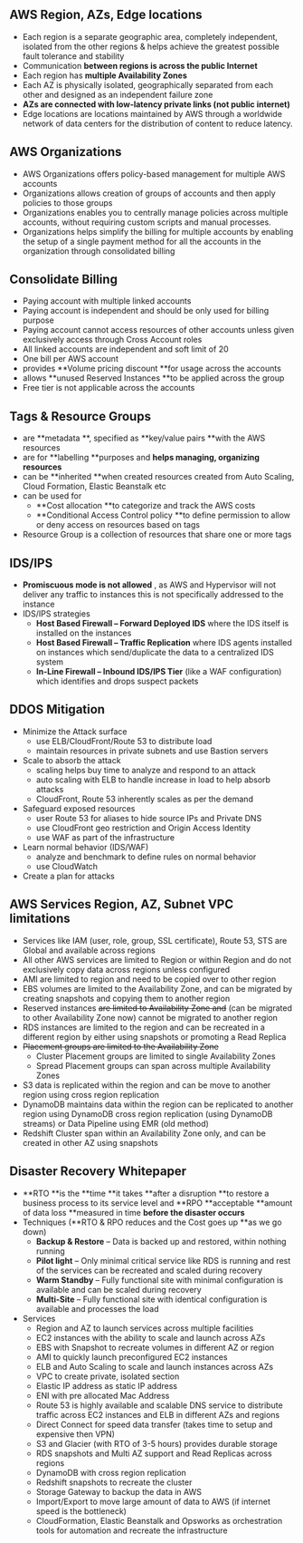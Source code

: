 ## AWS Region, AZs, Edge locations

* Each region is a separate geographic area, completely independent, isolated from the other regions  & helps achieve the greatest possible fault tolerance and stability
* Communication **between regions is across the public Internet**
* Each region has **multiple Availability Zones**
* Each AZ is physically isolated, geographically separated from each other and designed as an independent failure zone
* **AZs are connected with low-latency private links \(not public internet\)**
* Edge locations are locations maintained by AWS through a worldwide network of data centers for the distribution of content to reduce latency.

## AWS Organizations

* AWS Organizations offers policy-based management for multiple AWS accounts
* Organizations allows creation of groups of accounts and then apply policies to those groups
* Organizations enables you to centrally manage policies across multiple accounts, without requiring custom scripts and manual processes.
* Organizations helps simplify the billing for multiple accounts by enabling the setup of a single payment method for all the accounts in the organization through consolidated billing

## Consolidate Billing

* Paying account with multiple linked accounts
* Paying account is independent and should be only used for billing purpose
* Paying account cannot access resources of other accounts unless given exclusively access through Cross Account roles
* All linked accounts are independent and soft limit of 20
* One bill per AWS account
* provides **Volume pricing discount **for usage across the accounts
* allows  **unused Reserved Instances **to be applied across the group
* Free tier is not applicable across the accounts

## Tags & Resource Groups

* are **metadata **, specified as **key/value pairs **with the AWS resources
* are for **labelling **purposes and **helps managing, organizing resources**
* can be **inherited **when created resources created from Auto Scaling, Cloud Formation, Elastic Beanstalk etc
* can be used for
  * **Cost allocation **to categorize and track the AWS costs
  * **Conditional Access Control policy **to define permission to allow or deny access on resources based on tags
* Resource Group is a collection of resources that share one or more tags

## IDS/IPS

* **Promiscuous mode is not allowed**
  , as AWS and Hypervisor will not deliver any traffic to instances this is not specifically addressed to the instance
* IDS/IPS strategies
  * **Host Based Firewall – Forward Deployed IDS**
    where the IDS itself is installed on the instances
  * **Host Based Firewall – Traffic Replication**
    where IDS agents installed on instances which send/duplicate the data to a centralized IDS system
  * **In-Line Firewall – Inbound IDS/IPS Tier**
     \(like a WAF configuration\) which identifies and drops suspect packets

## DDOS Mitigation

* Minimize the Attack surface
  * use ELB/CloudFront/Route 53 to distribute load
  * maintain resources in private subnets and use Bastion servers
* Scale to absorb the attack
  * scaling helps buy time to analyze and respond to an attack
  * auto scaling with ELB to handle increase in load to help absorb attacks
  * CloudFront, Route 53 inherently scales as per the demand
* Safeguard exposed resources
  * user Route 53 for aliases to hide source IPs and Private DNS
  * use CloudFront geo restriction and Origin Access Identity
  * use WAF as part of the infrastructure
* Learn normal behavior \(IDS/WAF\)
  * analyze and benchmark to define rules on normal behavior
  * use CloudWatch
* Create a plan for attacks

## AWS Services Region, AZ, Subnet VPC limitations

* Services like IAM \(user, role, group, SSL certificate\), Route 53, STS are Global and available across regions
* All other AWS services are limited to Region or within Region and do not exclusively copy data across regions unless configured
* AMI are limited to region and need to be copied over to other region
* EBS volumes are limited to the Availability Zone, and can be migrated by creating snapshots and copying them to another region
* Reserved instances
  ~~are limited to Availability Zone and~~
   \(can be migrated to other Availability Zone now\) cannot be migrated to another region
* RDS instances are limited to the region and can be recreated in a different region by either using snapshots or promoting a Read Replica
* ~~Placement groups are limited to the Availability Zone~~
  * Cluster Placement groups are limited to single Availability Zones
  * Spread Placement groups can span across multiple Availability Zones
* S3 data is replicated within the region and can be move to another region using cross region replication
* DynamoDB maintains data within the region can be replicated to another region using DynamoDB cross region replication \(using DynamoDB streams\) or Data Pipeline using EMR \(old method\)
* Redshift Cluster span within an Availability Zone only, and can be created in other AZ using snapshots

## Disaster Recovery Whitepaper

* **RTO **is the  **time **it takes **after a disruption **to restore a business process to its service level and
  **RPO **acceptable **amount of data loss **measured in time **before the disaster occurs**
* Techniques \(**RTO & RPO reduces and the Cost goes up **as we go down\)
  * **Backup & Restore**
    – Data is backed up and restored, within nothing running
  * **Pilot light**
    – Only minimal critical service like RDS is running and rest of the services can be recreated and scaled during recovery
  * **Warm Standby**
    – Fully functional site with minimal configuration is available and can be scaled during recovery
  * **Multi-Site**
    – Fully functional site with identical configuration is available and processes the load
* Services
  * Region and AZ to launch services across multiple facilities
  * EC2 instances with the ability to scale and launch across AZs
  * EBS with Snapshot to recreate volumes in different AZ or region
  * AMI to quickly launch preconfigured EC2 instances
  * ELB and Auto Scaling to scale and launch instances across AZs
  * VPC to create private, isolated section
  * Elastic IP address as static IP address
  * ENI with pre allocated Mac Address
  * Route 53 is highly available and scalable DNS service to distribute traffic across EC2 instances and ELB in different AZs and regions
  * Direct Connect for speed data transfer \(takes time to setup and expensive then VPN\)
  * S3 and Glacier \(with RTO of 3-5 hours\) provides durable storage
  * RDS snapshots and Multi AZ support and Read Replicas across regions
  * DynamoDB with cross region replication
  * Redshift snapshots to recreate the cluster
  * Storage Gateway to backup the data in AWS
  * Import/Export to move large amount of data to AWS \(if internet speed is the bottleneck\)
  * CloudFormation, Elastic Beanstalk and Opsworks as orchestration tools for automation and recreate the infrastructure



